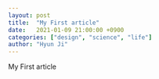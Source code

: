 ```yaml
---
layout: post
title:  "My First article"
date:   2021-01-09 21:00:00 +0900
categories: ["design", "science", "life"]
author: "Hyun Ji"
---
```

My First article